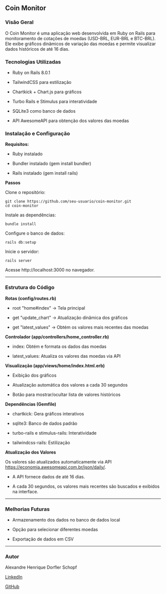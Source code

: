 ## Coin Monitor

### Visão Geral

O Coin Monitor é uma aplicação web desenvolvida em Ruby on Rails para monitoramento de cotações de moedas (USD-BRL, EUR-BRL e BTC-BRL). Ele exibe gráficos dinâmicos de variação das moedas e permite visualizar dados históricos de até 16 dias.

### Tecnologias Utilizadas

* Ruby on Rails 8.0.1

* TailwindCSS para estilização

* Chartkick + Chart.js para gráficos

* Turbo Rails e Stimulus para interatividade

* SQLite3 como banco de dados

* API AwesomeAPI para obtenção dos valores das moedas

### Instalação e Configuração

**Requisitos:**

- Ruby instalado

- Bundler instalado (gem install bundler)

- Rails instalado (gem install rails)

**Passos**

Clone o repositório:
```
git clone https://github.com/seu-usuario/coin-monitor.git
cd coin-monitor
```
Instale as dependências:
```
bundle install
```
Configure o banco de dados:
```
rails db:setup
```
Inicie o servidor:
```
rails server
```
Acesse http://localhost:3000 no navegador.

---

### Estrutura do Código

**Rotas (config/routes.rb)**

- root "home#index" → Tela principal

- get "update_chart" → Atualização dinâmica dos gráficos

- get "latest_values" → Obtém os valores mais recentes das moedas

**Controlador (app/controllers/home_controller.rb)**

- index: Obtém e formata os dados das moedas

- latest_values: Atualiza os valores das moedas via API

**Visualização (app/views/home/index.html.erb)**

- Exibição dos gráficos

- Atualização automática dos valores a cada 30 segundos

- Botão para mostrar/ocultar lista de valores históricos

**Dependências (Gemfile)**

- chartkick: Gera gráficos interativos

- sqlite3: Banco de dados padrão

- turbo-rails e stimulus-rails: Interatividade

- tailwindcss-rails: Estilização

**Atualização dos Valores**

Os valores são atualizados automaticamente via API https://economia.awesomeapi.com.br/json/daily/.

- A API fornece dados de até 16 dias.

- A cada 30 segundos, os valores mais recentes são buscados e exibidos na interface.

---

### Melhorias Futuras

- Armazenamento dos dados no banco de dados local

- Opção para selecionar diferentes moedas

- Exportação de dados em CSV

---

### Autor

Alexandre Henrique Dorfler Schopf

[LinkedIn](https://www.linkedin.com/in/alexandre-dorfler)

[GitHub](https://github.com/AleexDevel0per)